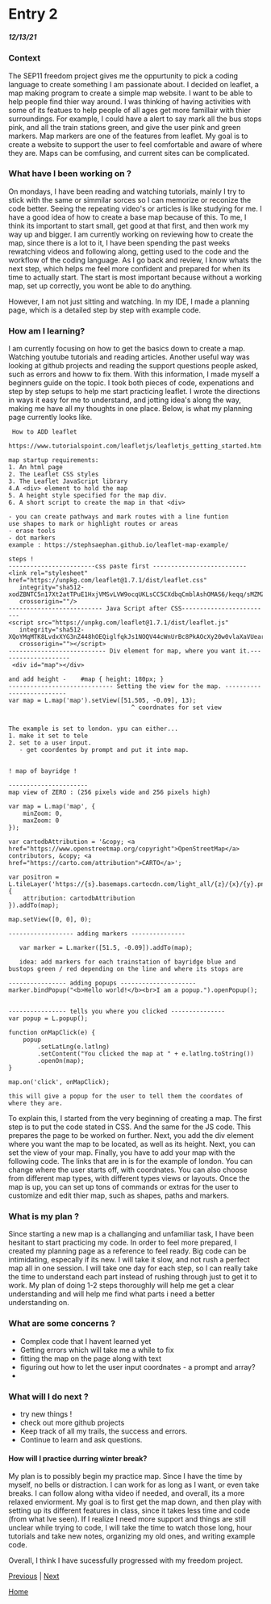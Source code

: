 # Entry 2
##### 12/13/21

### Context
  The SEP11 freedom project gives me the oppurtunity to pick a coding language to create something I am passionate about. I decided on leaflet, a map making program to create a simple map website. I want to be able to help people find thier way around. I was thinking of having activities with some of its featues to help people of all ages get more famillair with thier surroundings. For example, I could have a alert to say mark all the bus stops pink, and all the train stations green, and give the user pink and green markers. Map markers are one of the features from leaflet. My goal is to create a website to support the user to feel comfortable and aware of where they are. Maps can be comfusing, and current sites can be complicated.

### What have I been working on ?
  On mondays, I have been reading and watching tutorials, mainly I try to stick with the same or simmilar sorces so I can memorize or reconize the code better. Seeing the repeating video's or articles is like studying for me. I have a good idea of how to create a base map because of this. To me, I think its important to start small, get good at that first, and then work my way up and bigger. I am currently working on reviewing how to create the map, since there is a lot to it, I have been spending the past weeks rewatching videos and following along, getting used to the code and the workflow of the coding language. As I go back and review, I know whats the next step, which helps me feel more confident and prepared for when its time to actually start. The start is most important because without a working map, set up correctly, you wont be able to do anything.
  
  However, I am not just sitting and watching. In my IDE, I made a planning page, which is a detailed step by step with example code.

### How am I learning?
  I am currently focusing on how to get the basics down to create a map. Watching youtube tutorials and reading articles. Another useful way was looking at github projects and reading the support questions people asked, such as errors and howw to fix them. With this information, I made myself a beginners guide on the topic. I took both pieces of code, expenations and step by step setups to help me start practicing leaflet. I wrote the directions in ways it easy for me to understand, and jotting idea's along the way, making me have all my thoughts in one place. Below, is what my planning page currently looks like.
```JS
 How to ADD leaflet

https://www.tutorialspoint.com/leafletjs/leafletjs_getting_started.htm

map startup requirements:
1. An html page
2. The Leaflet CSS styles
3. The Leaflet JavaScript library
4.A <div> element to hold the map
5. A height style specified for the map div.
6. A short script to create the map in that <div>

- you can create pathways and mark routes with a line funtion
use shapes to mark or highlight routes or areas
- erase tools
- dot markers
example : https://stephsaephan.github.io/leaflet-map-example/

steps !
------------------------css paste first --------------------------
<link rel="stylesheet" href="https://unpkg.com/leaflet@1.7.1/dist/leaflet.css"
   integrity="sha512-xodZBNTC5n17Xt2atTPuE1HxjVMSvLVW9ocqUKLsCC5CXdbqCmblAshOMAS6/keqq/sMZMZ19scR4PsZChSR7A=="
   crossorigin=""/>
-------------------------- Java Script after CSS-------------------------
<script src="https://unpkg.com/leaflet@1.7.1/dist/leaflet.js"
   integrity="sha512-XQoYMqMTK8LvdxXYG3nZ448hOEQiglfqkJs1NOQV44cWnUrBc8PkAOcXy20w0vlaXaVUearIOBhiXZ5V3ynxwA=="
   crossorigin=""></script>
--------------------------- Div element for map, where you want it.--------------------
 <div id="map"></div>

and add height -    #map { height: 180px; }
----------------------------- Setting the view for the map. --------------------------
var map = L.map('map').setView([51.505, -0.09], 13);
                                  ^ coordnates for set view


The example is set to london. ypu can either...
1. make it set to tele
2. set to a user input.
   - get coordentes by prompt and put it into map.


! map of bayridge !

----------------------
map view of ZERO : (256 pixels wide and 256 pixels high)

var map = L.map('map', {
    minZoom: 0,
    maxZoom: 0
});

var cartodbAttribution = '&copy; <a href="https://www.openstreetmap.org/copyright">OpenStreetMap</a> contributors, &copy; <a href="https://carto.com/attribution">CARTO</a>';

var positron = L.tileLayer('https://{s}.basemaps.cartocdn.com/light_all/{z}/{x}/{y}.png', {
    attribution: cartodbAttribution
}).addTo(map);

map.setView([0, 0], 0);

------------------ adding markers ---------------

   var marker = L.marker([51.5, -0.09]).addTo(map);

   idea: add markers for each trainstation of bayridge blue and bustops green / red depending on the line and where its stops are

---------------- adding popups ---------------------
marker.bindPopup("<b>Hello world!</b><br>I am a popup.").openPopup();


---------------- tells you where you clicked ---------------
var popup = L.popup();

function onMapClick(e) {
    popup
        .setLatLng(e.latlng)
        .setContent("You clicked the map at " + e.latlng.toString())
        .openOn(map);
}

map.on('click', onMapClick);

this will give a popup for the user to tell them the coordates of where they are.
```
To explain this, I started from the very beginning of creating a map. The first step is to put the code stated in CSS. And the same for the JS code. This prepares the page to be worked on further. Next, you add the div element where you want the map to be located, as well as its height. Next, you can set the view of your map. Finally, you have to add your map with the following code. The links that are in is for the example of london. You can change where the user starts off, with coordnates. You can also choose from different map types, with different types views or layouts. Once the map is up, you can set up tons of commands or extras for the user to customize and edit thier map, such as shapes, paths and markers.

### What is my plan ?
  Since starting a new map is a challanging and unfamiliar task, I have been hesitant to start practicing my code. In order to feel more prepared, I created my planning page as a reference to feel ready. Big code can be intimidating, especally if its new. I will take it slow, and not rush a perfect map all in one session. I will take one day for each step, so I can  really take the time to understand each part instead of rushing through just to get it to work. My plan of doing 1-2 steps thoroughly will help me get a clear understanding and will help me find what parts i need a better understanding on.

### What are some concerns ?
- Complex code that I havent learned yet
- Getting errors which will take me a while to fix
- fitting the map on the page along with text
- figuring out how to let the user input coordnates
      - a prompt and array?
- 

### What will I do next ?
- try new things !
- check out more github projects
- Keep track of all my trails, the success and errors.
- Continue to learn and ask questions.

#### How will I practice durring winter break?
My plan is to possibly begin my practice map. Since I have the time by myself, no bells or distraction. I can work for as long as I want, or even take breaks. I can follow along witha video if needed, and overall, its a more relaxed enviorment. My goal is to first get the map down, and then play with setting up its different features in class, since it takes less time and code (from what Ive seen). If I realize I need more support and things are still unclear while trying to code, I will take the time to watch those long, hour tutorials and take new notes, organizing my old ones, and writing example code. 

Overall, I think I have sucessfully progressed with my freedom project.

[Previous](entry01.md) | [Next](entry03.md)

[Home](../README.md)
